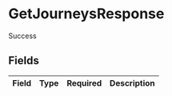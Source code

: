 # GetJourneysResponse

Success


## Fields

| Field       | Type        | Required    | Description |
| ----------- | ----------- | ----------- | ----------- |